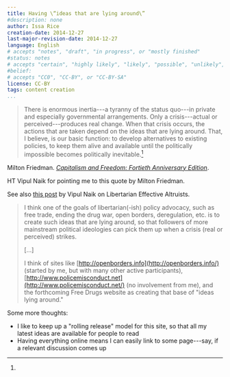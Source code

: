 ```yaml
---
title: Having \“ideas that are lying around\”
#description: none
author: Issa Rice
creation-date: 2014-12-27
last-major-revision-date: 2014-12-27
language: English
# accepts "notes", "draft", "in progress", or "mostly finished"
#status: notes
# accepts "certain", "highly likely", "likely", "possible", "unlikely", "highly unlikely", "remote", "impossible", "log", "emotional", or "fiction"
#belief: 
# accepts "CC0", "CC-BY", or "CC-BY-SA"
license: CC-BY
tags: content creation
...
```


> There is enormous inertia---a tyranny of the status quo---in private and especially governmental arrangements.
Only a crisis---actual or perceived---produces real change.
When that crisis occurs, the actions that are taken depend on the ideas that are lying around.
That, I believe, is our basic function: to develop alternatives to existing policies, to keep them alive and available until the politically impossible becomes politically inevitable.[^friedmanquote]

[^friedmanquote]:
Milton Friedman.
*[Capitalism and Freedom: Fortieth Anniversary Edition](https://books.google.com/books?id=zHSv4OyuY1EC&lpg=PR14&dq=%22When%20that%20crisis%20occurs%2C%20the%20actions%20that%20are%20taken%20depend%20on%20the%20ideas%20that%20are%20lying%20around.%22&pg=PR14#v=onepage&q=%22When%20that%20crisis%20occurs,%20the%20actions%20that%20are%20taken%20depend%20on%20the%20ideas%20that%20are%20lying%20around.%22&f=false)*.

HT Vipul Naik for pointing me to this quote by Milton Friedman.


See also [this post](https://www.facebook.com/groups/1520172064903930/permalink/1527384787515991/) by Vipul Naik on Libertarian Effective Altruists.

> I think one
> of the goals of libertarian(-ish) policy advocacy, such as free trade,
> ending the drug war, open borders, deregulation, etc. is to create such
> ideas that are lying around, so that followers of more mainstream
> political ideologies can pick them up when a crisis (real or perceived)
> strikes.
> 
> \[...\]
> 
> I think of sites like
> [http://openborders.info](http://openborders.info/) (started by me, but with many other active participants),
> [http://www.policemisconduct.net](http://www.policemisconduct.net/) (no involvement from me), and the forthcoming Free Drugs website as creating
> that base of "ideas lying around."


Some more thoughts:

- I like to keep up a "rolling release" model for this site, so that all my latest ideas are available for people to read
- Having everything online means I can easily link to some page---say, if a relevant discussion comes up
